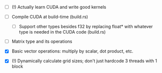 - [ ] (!) Actually learn CUDA and write good kernels
- [ ] Compile CUDA at build-time (build.rs)
    - [ ] Support other types besides f32 by replacing float* with whatever type is needed in the CUDA code (build.rs)
- [ ] Matrix type and its operations

- [x] Basic vector operations: multiply by scalar, dot product, etc.
- [x] (!) Dynamically calculate grid sizes; don't just hardcode 3 threads with 1 block
